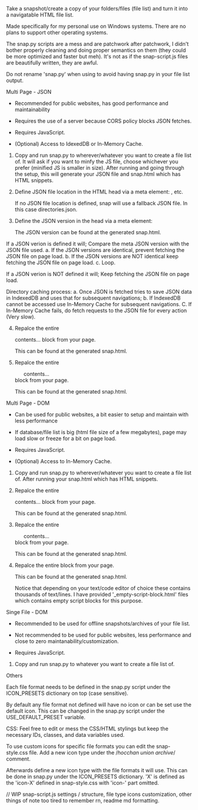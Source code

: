 Take a snapshot/create a copy of your folders/files (file list) and turn it into a navigatable HTML file list.

Made specifically for my personal use on Windows systems. There are no plans to support other operating systems.

The snap.py scripts are a mess and are patchwork after patchwork, I didn't bother properly cleaning and doing proper semantics on them (they could be more optimized and faster but meh). It's not as if the snap-script.js files are beautifully written, they are awful.

Do not rename 'snap.py' when using to avoid having snap.py in your file list output.

Multi Page - JSON
- Recommended for public websites, has good performance and maintainability

- Requires the use of a server because CORS policy blocks JSON fetches.
- Requires JavaScript.
- (Optional) Access to IdexedDB or In-Memory Cache.

1.
	Copy and run snap.py to wherever/whatever you want to create a file list of.
	It will ask if you want to minfy the JS file, choose whichever you prefer (minified JS is smaller in size).
	After running and going through the setup, this will generate your JSON file and snap.html which has HTML snippets.

2.
	Define JSON file location in the HTML head via a meta element:
	<meta name="jsonPath" content="directories_a.json">,
	<meta name="jsonPath" content="directories_b.json"> etc.

	If no JSON file location is defined, snap will use a fallback JSON file. In this case directories.json.

3.
	Define the JSON version in the head via a meta element:
	<meta name="jsonVersion" content="250402.1021">

	The JSON version can be found at the generated snap.html.

If a JSON verion is defined it will;
	Compare the meta JSON version with the JSON file used.
		a. If the JSON versions are identical, prevent fetching the JSON file on page load.
		b. If the JSON versions are NOT identical keep fetching the JSON file on page load.
		c. Loop.
		
If a JSON verion is NOT defined it will;
	Keep fetching the JSON file on page load.
	
Directory caching process:
	a. Once JSON is fetched tries to save JSON data in IndexedDB and uses that for subsequent navigations;
	b. If IndexedDB cannot be accessed use In-Memory Cache for subsequent navigations.
	C. If In-Memory Cache fails, do fetch requests to the JSON file for every action (Very slow).

4.
	Repalce the entire <div class="header">contents...</content> block from your page.

	This can be found at the generated snap.html.

5. Repalce the entire <ul id="files" class="view-tiles" data-path="root">contents...</ul> block from your page.

	This can be found at the generated snap.html.

Multi Page - DOM
- Can be used for public websites, a bit easier to setup and maintain with less performance
- If database/file list is big (html file size of a few megabytes), page may load slow or freeze for a bit on page load.

- Requires JavaScript.
- (Optional) Access to In-Memory Cache.

1.
	Copy and run snap.py to wherever/whatever you want to create a file list of.
	After running your snap.html which has HTML snippets.

2.
	Repalce the entire <div class="header">contents...</content> block from your page.

	This can be found at the generated snap.html.

3. Repalce the entire <ul id="files" class="view-tiles" data-path="root">contents...</ul> block from your page.

	This can be found at the generated snap.html.

4. Repalce the entire <script id="dom-cache" type="application/json"></script> block from your page.

	This can be found at the generated snap.html.

	Notice that depending on your text/code editor of choice these contains thousands of text/lines.
	I have provided '_empty-script-block.html' files which contains empty script blocks for this purpose.

Singe File - DOM
- Recommended to be used for offline snapshots/archives of your file list. 
- Not recommended to be used for public websites, less performance and close to zero maintanability/customization.

- Requires JavaScript.

1.
	Copy and run snap.py to whatever you want to create a file list of.

Others

Each file format needs to be defined in the snap.py script under the ICON_PRESETS dictionary on top (case sensitive).

By default any file format not defined will have no icon or can be set use the default icon. This can be changed in the snap.py script under the USE_DEFAULT_PRESET variable.

CSS:
Feel free to edit or mess the CSS/HTML stylings but keep the necessary IDs, classes, and data variables used.

To use custom icons for specific file formats you can edit the snap-style.css file.
Add a new icon type under the /*hocchan union archive*/ comment.

Afterwards define a new icon type with the file formats it will use. This can be done in snap.py under the ICON_PRESETS dictionary.
'X' is defined as the 'icon-X' defined in snap-style.css with 'icon-' part omitted.

// WIP
snap-script.js settings / structure,
file type icons customization,
other things of note too tired to remember rn,
readme md formatting.